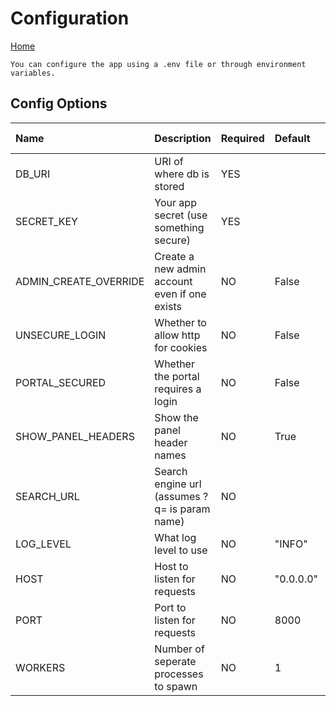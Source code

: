 # Configuration

[Home](index.md)

    You can configure the app using a .env file or through environment variables.

## Config Options
| Name                  | Description                                   | Required | Default            | Docker Only |
|:----------------------|:----------------------------------------------|:---------|:-------------------|:------------|
| DB_URI                | URI of where db is stored                     | YES      |                    | No          |
| SECRET_KEY            | Your app secret (use something secure)        | YES      |                    | No          |
| ADMIN_CREATE_OVERRIDE | Create a new admin account even if one exists | NO       | False              | No          |
| UNSECURE_LOGIN        | Whether to allow http for cookies             | NO       | False              | No          |
| PORTAL_SECURED        | Whether the portal requires a login           | NO       | False              | No          |
| SHOW_PANEL_HEADERS    | Show the panel header names                   | NO       | True               | No          |
| SEARCH_URL            | Search engine url (assumes ?q= is param name) | NO       |                    | No          |
| LOG_LEVEL             | What log level to use                         | NO       | "INFO"             | No          |
| HOST                  | Host to listen for requests                   | NO       | "0.0.0.0"          | Yes         |
| PORT                  | Port to listen for requests                   | NO       | 8000               | Yes         |
| WORKERS               | Number of seperate processes to spawn         | NO       | 1                  | Yes         |
